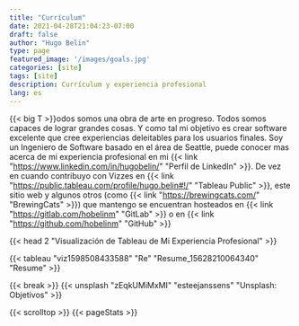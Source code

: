```yaml
---
title: "Currículum"
date: 2021-04-28T21:04:23-07:00
draft: false
author: "Hugo Belin"
type: page
featured_image: '/images/goals.jpg'
categories: [site]
tags: [site]
description: Currículum y experiencia profesional
lang: es
---
```


{{< big T >}}odos somos una obra de arte en progreso. Todos somos capaces de lograr grandes cosas. Y como tal mi objetivo 
es crear software excelente que cree experiencias deleitables para los usuarios finales. Soy un Ingeniero de Software 
basado en el área de Seattle, puede conocer mas acerca de mi experiencia profesional en mi 
{{< link "https://www.linkedin.com/in/hugobelin/" "Perfil de LinkedIn" >}}. De vez en cuando contribuyo con Vizzes en 
{{< link "https://public.tableau.com/profile/hugo.belin#!/" "Tableau Public" >}}, este sitio web y algunos otros (como 
{{< link "https://brewingcats.com/" "BrewingCats" >}}) que mantengo se encuentran hosteados en 
{{< link "https://gitlab.com/hobelinm" "GitLab" >}} o en 
{{< link "https://github.com/hobelinm" "GitHub" >}}

{{< head 2 "Visualización de Tableau de Mi Experiencia Profesional" >}}

{{< tableau "viz1598508433588" "Re" "Resume_15628210064340" "Resume" >}}

{{< break >}}
{{< unsplash "zEqkUMiMxMI" "esteejanssens" "Unsplash: Objetivos" >}}

{{< scrolltop >}}
{{< pageStats >}}
